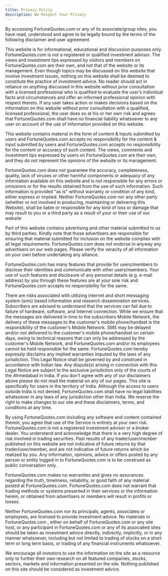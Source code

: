 ```yaml
---
title: Privacy Policy
description: We Respect Your Privacy
---
```

<div class="alert alert-danger">
  By accessing FortuneQuotes.com or any of its associate/group sites, you have read, understood and agree to be legally bound by the terms of the following disclaimer and user agreement
</div>

This website is for informational, educational and discussion purposes only. FortuneQuotes.com is not a registered or qualified investment advisor. The views and investment tips expressed by visitors and members on FortuneQuotes.com are their own, and not that of the website or its management. Even though topics may be discussed on this website that involve investment issues, nothing on this website shall be deemed to constitute the practice of investment advice. No reader should act in reliance on anything discussed in this website without prior consultation with a licensed professional who is qualified to evaluate the user’s individual facts and circumstances and offer an informed professional opinion with respect thereto. If any user takes action or makes decisions based on the information on this website without prior consultation with a qualified, licensed professional, the user does so at his or her own risk and agrees that FortuneQuotes.com shall have no financial liability whatsoever to any user on account of the use of information provided on this website.


This website contains material in the form of content & inputs submitted by users and FortuneQuotes.com accepts no responsibility for the content & input submitted by users and FortuneQuotes.com accepts no responsibility for the content or accuracy of such content. The views, comments and investment tips expressed by users on FortuneQuotes.com are their own, and they do not represent the opinions of the website or its management.


FortuneQuotes.com does not guarantee the accuracy, completeness, quality, lack of viruses or other harmful components or adequacy of any information available on this website and is not responsible for any errors or omissions or for the results obtained from the use of such information. Such information is provided "as is" without warranty or condition of any kind, either express or implied. Neither FortuneQuotes.com nor any other party (whether or not involved in producing, maintaining or delivering this Website), shall be liable or responsible for any kind of loss or damage that may result to you or a third party as a result of your or their use of our website


Part of this website contains advertising and other material submitted to us by third parties. Kindly note that those advertisers are responsible for ensuring that material submitted for inclusion on the website complies with all legal requirements. FortuneQuotes.com does not endorse in anyway any advertisers on our web pages. Please verify the veracity of all information on your own before undertaking any alliance.


FortuneQuotes.com has many features that provide for users/members to disclose their identities and communicate with other users/members. Your use of such features and disclosure of any personal details (e.g. e-mail address) by you through these features are at your sole risk and FortuneQuotes.com accepts no responsibility for the same.


There are risks associated with utilizing internet and short messaging system (sms) based information and research dissemination services. Subscribers are advised to understand that the services can fail due to failure of hardware, software, and Internet connection. While we ensure that the messages are delivered in time to the subscribers Mobile Network, the delivery of these messages to the customer's mobile phone/handset is the responsibility of the customer's Mobile Network. SMS may be delayed and/or not delivered to the customer's mobile phone/handset on certain days, owing to technical reasons that can only be addressed by the customer's Mobile Network, and FortuneQuotes.com and/or its employees cannot be held responsible for the same. FortuneQuotes.com hereby expressly disclaims any implied warranties imputed by the laws of any jurisdiction. This Legal Notice shall be governed by and construed in accordance with Indian law. Any dispute(s) arising in connection with this Legal Notice are subject to the exclusive jurisdiction only of the courts of the Ahmedabad in India. If you don't agree with any of our disclaimers above please do not read the material on any of our pages. This site is specifically for users in the territory of India. Although the access to users outside India is not denied, FortuneQuotes.com shall have no legal liabilities whatsoever in any laws of any jurisdiction other than India. We reserve the right to make changes to our site and these disclaimers, terms, and conditions at any time.


By using FortuneQuotes.com including any software and content contained therein, you agree that use of the Service is entirely at your own risk. FortuneQuotes.com is not a registered investment advisor or a broker dealer. You understand and acknowledge that there is a very high degree of risk involved in trading securities. Past results of any trader/user/member published on this website are not indicative of future returns by that trader/user/member, and are not indicative of future returns which be realized by you. Any information, opinions, advice or offers posted by any person or entity logged in to FortuneQuotes.com is to be construed as public conversation only.


FortuneQuotes.com makes no warranties and gives no assurances regarding the truth, timeliness, reliability, or good faith of any material posted at FortuneQuotes.com. FortuneQuotes.com does not warrant that trading methods or systems presented in their services or the information herein, or obtained from advertisers or members will result in profits or losses.


Neither FortuneQuotes.com nor its principals, agents, associates or employees, are licensed to provide investment advice. No materials in FortuneQuotes.com , either on behalf of FortuneQuotes.com or any site host, or any participant in FortuneQuotes.com or any of its associated sites should be taken as investment advice directly, indirectly, implicitly, or in any manner whatsoever, including but not limited to trading of stocks on a short term or long term basis, or trading of any financial instruments whatsoever.


We encourage all investors to use the information on the site as a resource only to further their own research on all featured companies, stocks, sectors, markets and information presented on the site. Nothing published on this site should be considered as investment advice.
